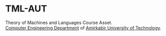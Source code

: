 # TML-AUT
Theory of Machines and Languages Course Asset.<br>
[Computer Engineering Department](https://ceit.aut.ac.ir/) of [Amirkabir University of Technology](https://aut.ac.ir/).
